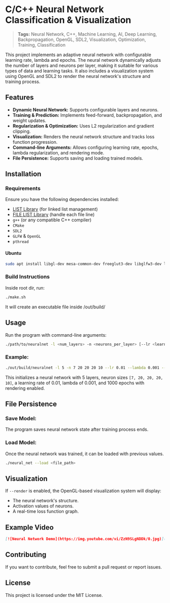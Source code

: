 # C/C++ Neural Network Classification & Visualization

> **Tags:** Neural Network, C++, Machine Learning, AI, Deep Learning, Backpropagation, OpenGL, SDL2, Visualization, Optimization, Training, Classification

This project implements an adaptive neural network with configurable learning rate, lambda and epochs. The neural network dynamically adjusts the number of layers and neurons per layer, making it suitable for various types of data and learning tasks. It also includes a visualization system using OpenGL and SDL2 to render the neural network's structure and training process.

## Features

- **Dynamic Neural Network:** Supports configurable layers and neurons.
- **Training & Prediction:** Implements feed-forward, backpropagation, and weight updates.
- **Regularization & Optimization:** Uses L2 regularization and gradient clipping.
- **Visualization:** Renders the neural network structure and tracks loss function progression.
- **Command-line Arguments:** Allows configuring learning rate, epochs, lambda regularization, and rendering mode.
- **File Persistence:** Supports saving and loading trained models.

## Installation

### Requirements

Ensure you have the following dependencies installed:
- [LIST Library](https://github.com/IagoFAlen/list) (for linked list management)
- [FILE LIST Library](https://github.com/IagoFAlen/file_list) (handle each file line)
- `g++` (or any compatible C++ compiler)
- `CMake`
- `SDL2`
- `GLFW` & `OpenGL`
- `pthread`

#### Ubuntu
```sh
sudo apt install libgl-dev mesa-common-dev freeglut3-dev libglfw3-dev libglew-dev
```

### Build Instructions
Inside root dir, run:
```sh
./make.sh
```
It will create an executable file inside /out/build/

## Usage

Run the program with command-line arguments:

```sh
./path/to/neuralnet -l <num_layers> -n <neurons_per_layer> [--lr <learning_rate>] [--lambda <lambda>] [--epochs <epochs>] [--render]
```

### Example:

```sh
./out/build/neuralnet -l 5 -n 7 20 20 20 10 --lr 0.01 --lambda 0.001 --epochs 1000 --render
```

This initializes a neural network with 5 layers, neuron sizes `[7, 20, 20, 20, 10]`, a learning rate of 0.01, lambda of 0.001, and 1000 epochs with rendering enabled.

## File Persistence

### Save Model:
The program saves neural network state after training process ends.

### Load Model:
Once the neural network was trained, it can be loaded with previous values.
```sh
./neural_net --load <file_path>
```

## Visualization

If `--render` is enabled, the OpenGL-based visualization system will display:

- The neural network's structure.
- Activation values of neurons.
- A real-time loss function graph.

## Example Video

```md
[![Neural Network Demo](https://img.youtube.com/vi/ZzN9SLgNDDk/0.jpg)](https://www.youtube.com/watch?v=ZzN9SLgNDDk)
```

## Contributing

If you want to contribute, feel free to submit a pull request or report issues.

## License

This project is licensed under the MIT License.
